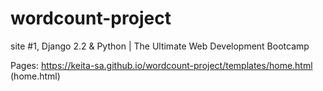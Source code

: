 # wordcount-project
site #1, Django 2.2 &amp; Python | The Ultimate Web Development Bootcamp

Pages: https://keita-sa.github.io/wordcount-project/templates/home.html (home.html)
